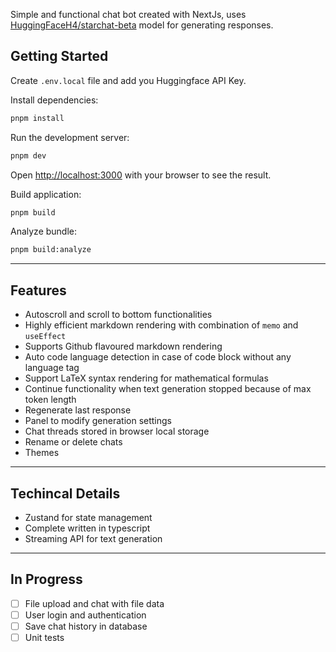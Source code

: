 Simple and functional chat bot created with NextJs, uses [HuggingFaceH4/starchat-beta](https://huggingface.co/HuggingFaceH4/starchat-beta) model for generating responses.

## Getting Started

Create `.env.local` file and add you Huggingface API Key.

Install dependencies:

```bash
pnpm install
```

Run the development server:

```bash
pnpm dev
```

Open [http://localhost:3000](http://localhost:3000) with your browser to see the result.

Build application:

```bash
pnpm build
```

Analyze bundle:

```bash
pnpm build:analyze
```

---

## Features

- Autoscroll and scroll to bottom functionalities
- Highly efficient markdown rendering with combination of `memo` and `useEffect`
- Supports Github flavoured markdown rendering
- Auto code language detection in case of code block without any language tag
- Support LaTeX syntax rendering for mathematical formulas
- Continue functionality when text generation stopped because of max token length
- Regenerate last response
- Panel to modify generation settings
- Chat threads stored in browser local storage
- Rename or delete chats
- Themes

---

## Techincal Details
- Zustand for state management
- Complete written in typescript
- Streaming API for text generation

---
## In Progress
- [ ] File upload and chat with file data
- [ ] User login and authentication
- [ ] Save chat history in database
- [ ] Unit tests